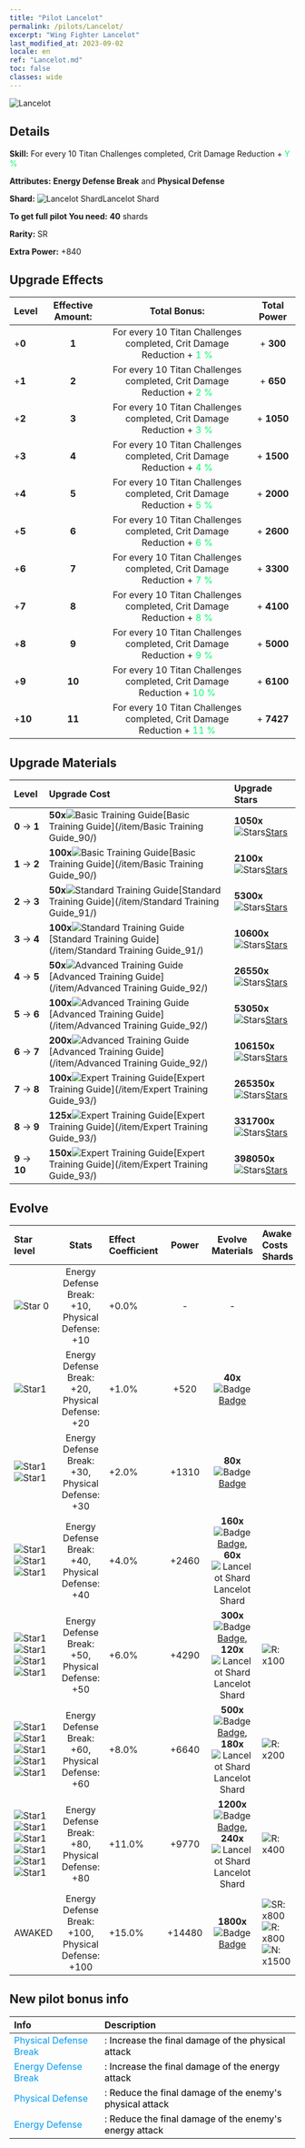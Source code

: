 ```yaml
---
title: "Pilot Lancelot"
permalink: /pilots/Lancelot/
excerpt: "Wing Fighter Lancelot"
last_modified_at: 2023-09-02
locale: en
ref: "Lancelot.md"
toc: false
classes: wide
---
```



 ![Lancelot](/images/pilots/aviator_piece_5006.png)

## Details

 **Skill:** For every 10 Titan Challenges completed, Crit Damage Reduction + <span style="color: #03ff6b">Y %</span><br/><span style="color: #000000;"></span> 

 **Attributes:** **Energy Defense Break** and **Physical Defense**

 **Shard:** ![Lancelot Shard](/images/pilots/Lancelot_Shard_p.png)Lancelot Shard 

 **To get full pilot You need:** **40** shards 

 **Rarity:** SR 

 **Extra Power:** +840 



## Upgrade Effects

  |  Level | Effective Amount: |     Total Bonus:    | Total Power |
  |:----|:-----:|:-------------------:|:-------:|
  | +**0**  | **1**  | For every 10 Titan Challenges completed, Crit Damage Reduction + <span style="color: #03ff6b">1 %</span><br/><span style="color: #000000;"></span>  | + **300** |
  | +**1**  | **2**  | For every 10 Titan Challenges completed, Crit Damage Reduction + <span style="color: #03ff6b">2 %</span><br/><span style="color: #000000;"></span>  | + **650** |
  | +**2**  | **3**  | For every 10 Titan Challenges completed, Crit Damage Reduction + <span style="color: #03ff6b">3 %</span><br/><span style="color: #000000;"></span>  | + **1050** |
  | +**3**  | **4**  | For every 10 Titan Challenges completed, Crit Damage Reduction + <span style="color: #03ff6b">4 %</span><br/><span style="color: #000000;"></span>  | + **1500** |
  | +**4**  | **5**  | For every 10 Titan Challenges completed, Crit Damage Reduction + <span style="color: #03ff6b">5 %</span><br/><span style="color: #000000;"></span>  | + **2000** |
  | +**5**  | **6**  | For every 10 Titan Challenges completed, Crit Damage Reduction + <span style="color: #03ff6b">6 %</span><br/><span style="color: #000000;"></span>  | + **2600** |
  | +**6**  | **7**  | For every 10 Titan Challenges completed, Crit Damage Reduction + <span style="color: #03ff6b">7 %</span><br/><span style="color: #000000;"></span>  | + **3300** |
  | +**7**  | **8**  | For every 10 Titan Challenges completed, Crit Damage Reduction + <span style="color: #03ff6b">8 %</span><br/><span style="color: #000000;"></span>  | + **4100** |
  | +**8**  | **9**  | For every 10 Titan Challenges completed, Crit Damage Reduction + <span style="color: #03ff6b">9 %</span><br/><span style="color: #000000;"></span>  | + **5000** |
  | +**9**  | **10**  | For every 10 Titan Challenges completed, Crit Damage Reduction + <span style="color: #03ff6b">10 %</span><br/><span style="color: #000000;"></span>  | + **6100** |
  | +**10**  | **11**  | For every 10 Titan Challenges completed, Crit Damage Reduction + <span style="color: #03ff6b">11 %</span><br/><span style="color: #000000;"></span>  | + **7427** |




## Upgrade Materials

  |  Level |      Upgrade Cost   |  Upgrade Stars  |
  |:-------|:--------------------|:----------------|
  | **0** -> **1**  | **50x**![Basic Training Guide](/images/item/Basic_Training_Guide_p.png)[Basic Training Guide](/item/Basic Training Guide_90/) | **1050x**![Stars](/images/item/Stars_p.png)[Stars](/item/Stars_2/) |
  | **1** -> **2**  | **100x**![Basic Training Guide](/images/item/Basic_Training_Guide_p.png)[Basic Training Guide](/item/Basic Training Guide_90/) | **2100x**![Stars](/images/item/Stars_p.png)[Stars](/item/Stars_2/) |
  | **2** -> **3**  | **50x**![Standard Training Guide](/images/item/Standard_Training_Guide_p.png)[Standard Training Guide](/item/Standard Training Guide_91/) | **5300x**![Stars](/images/item/Stars_p.png)[Stars](/item/Stars_2/) |
  | **3** -> **4**  | **100x**![Standard Training Guide](/images/item/Standard_Training_Guide_p.png)[Standard Training Guide](/item/Standard Training Guide_91/) | **10600x**![Stars](/images/item/Stars_p.png)[Stars](/item/Stars_2/) |
  | **4** -> **5**  | **50x**![Advanced Training Guide](/images/item/Advanced_Training_Guide_p.png)[Advanced Training Guide](/item/Advanced Training Guide_92/) | **26550x**![Stars](/images/item/Stars_p.png)[Stars](/item/Stars_2/) |
  | **5** -> **6**  | **100x**![Advanced Training Guide](/images/item/Advanced_Training_Guide_p.png)[Advanced Training Guide](/item/Advanced Training Guide_92/) | **53050x**![Stars](/images/item/Stars_p.png)[Stars](/item/Stars_2/) |
  | **6** -> **7**  | **200x**![Advanced Training Guide](/images/item/Advanced_Training_Guide_p.png)[Advanced Training Guide](/item/Advanced Training Guide_92/) | **106150x**![Stars](/images/item/Stars_p.png)[Stars](/item/Stars_2/) |
  | **7** -> **8**  | **100x**![Expert Training Guide](/images/item/Expert_Training_Guide_p.png)[Expert Training Guide](/item/Expert Training Guide_93/) | **265350x**![Stars](/images/item/Stars_p.png)[Stars](/item/Stars_2/) |
  | **8** -> **9**  | **125x**![Expert Training Guide](/images/item/Expert_Training_Guide_p.png)[Expert Training Guide](/item/Expert Training Guide_93/) | **331700x**![Stars](/images/item/Stars_p.png)[Stars](/item/Stars_2/) |
  | **9** -> **10**  | **150x**![Expert Training Guide](/images/item/Expert_Training_Guide_p.png)[Expert Training Guide](/item/Expert Training Guide_93/) | **398050x**![Stars](/images/item/Stars_p.png)[Stars](/item/Stars_2/) |




## Evolve

  |  Star level | Stats | Effect Coefficient | Power | Evolve Materials | Awake Costs Shards |
  |:------------|:-----:|:-------------------|:----------------:|:--------------------:|:-------------|
  | ![Star 0](/images/s0.png)  | Energy Defense Break: +10, Physical Defense: +10  | +0.0%  | -  | -  |  |
  | ![Star1](/images/s1.png)  | Energy Defense Break: +20, Physical Defense: +20  | +1.0%  | +520  | **40x**![Badge](/images/item/Badge_p.png)[Badge](/item/Badge_94/)  |  |
  | ![Star1](/images/s1.png)![Star1](/images/s1.png)  | Energy Defense Break: +30, Physical Defense: +30  | +2.0%  | +1310  | **80x**![Badge](/images/item/Badge_p.png)[Badge](/item/Badge_94/)  |  |
  | ![Star1](/images/s1.png)![Star1](/images/s1.png)![Star1](/images/s1.png)  | Energy Defense Break: +40, Physical Defense: +40  | +4.0%  | +2460  | **160x**![Badge](/images/item/Badge_p.png)[Badge](/item/Badge_94/), **60x**![Lancelot Shard](/images/pilots/Lancelot_Shard_p.png)Lancelot Shard  |  |
  | ![Star1](/images/s1.png)![Star1](/images/s1.png)![Star1](/images/s1.png)![Star1](/images/s1.png)  | Energy Defense Break: +50, Physical Defense: +50  | +6.0%  | +4290  | **300x**![Badge](/images/item/Badge_p.png)[Badge](/item/Badge_94/), **120x**![Lancelot Shard](/images/pilots/Lancelot_Shard_p.png)Lancelot Shard  |  ![R](/images/pilots/R_p.png): x100 |
  | ![Star1](/images/s1.png)![Star1](/images/s1.png)![Star1](/images/s1.png)![Star1](/images/s1.png)![Star1](/images/s1.png)  | Energy Defense Break: +60, Physical Defense: +60  | +8.0%  | +6640  | **500x**![Badge](/images/item/Badge_p.png)[Badge](/item/Badge_94/), **180x**![Lancelot Shard](/images/pilots/Lancelot_Shard_p.png)Lancelot Shard  |  ![R](/images/pilots/R_p.png): x200 |
  | ![Star1](/images/s1.png)![Star1](/images/s1.png)![Star1](/images/s1.png)![Star1](/images/s1.png)![Star1](/images/s1.png)![Star1](/images/s1.png)  | Energy Defense Break: +80, Physical Defense: +80  | +11.0%  | +9770  | **1200x**![Badge](/images/item/Badge_p.png)[Badge](/item/Badge_94/), **240x**![Lancelot Shard](/images/pilots/Lancelot_Shard_p.png)Lancelot Shard  |  ![R](/images/pilots/R_p.png): x400 |
  | AWAKED  | Energy Defense Break: +100, Physical Defense: +100  | +15.0%  | +14480  | **1800x**![Badge](/images/item/Badge_p.png)[Badge](/item/Badge_94/)  |  ![SR](/images/pilots/SR_p.png): x800 ![R](/images/pilots/R_p.png): x800 ![N](/images/pilots/N_p.png): x1500 |



## New pilot bonus info

  |  Info |  Description |
  |:------|:-------------|
  | <span style="color: #0099f2">Physical Defense Break</span> | <span style="color: #000000;">: Increase the final damage of the physical attack</span> |
  | <span style="color: #0099f2">Energy Defense Break</span> | <span style="color: #000000;">: Increase the final damage of the energy attack</span> |
  | <span style="color: #0099f2">Physical Defense</span> | <span style="color: #000000;">: Reduce the final damage of the enemy's physical attack</span> |
  | <span style="color: #0099f2">Energy Defense</span> | <span style="color: #000000;">: Reduce the final damage of the enemy's energy attack</span> |

